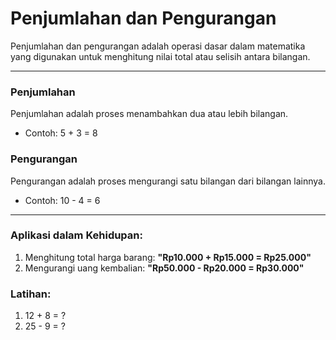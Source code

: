 # Penjumlahan dan Pengurangan

Penjumlahan dan pengurangan adalah operasi dasar dalam matematika yang digunakan untuk menghitung nilai total atau selisih antara bilangan.

---

### Penjumlahan
Penjumlahan adalah proses menambahkan dua atau lebih bilangan.
- Contoh: 5 + 3 = 8

### Pengurangan
Pengurangan adalah proses mengurangi satu bilangan dari bilangan lainnya.
- Contoh: 10 - 4 = 6

---

### Aplikasi dalam Kehidupan:
1. Menghitung total harga barang: **"Rp10.000 + Rp15.000 = Rp25.000"**
2. Mengurangi uang kembalian: **"Rp50.000 - Rp20.000 = Rp30.000"**

### Latihan:
1. 12 + 8 = ?
2. 25 - 9 = ?
